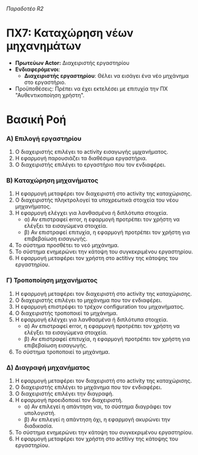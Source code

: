 ###### Παραδοτέο R2

# ΠΧ7: Καταχώρηση νέων μηχανημάτων

* **Πρωτεύων Actor:** Διαχειριστής εργαστηρίου
* **Ενδιαφερόμενοι**:
    * **Διαχειριστής εργαστηρίου**: Θέλει να εισάγει ένα νέο μηχάνημα στο εργαστήριο.
* Προϋποθέσεις: Πρέπει να έχει εκτελέσει με επιτυχία την ΠΧ "Αυθεντικοποίηση χρήστη".

# Βασική Ροή

### Α) Επιλογή εργαστηρίου

1. Ο διαχειριστής επιλέγει το activity εισαγωγής μμχανήματος.
2. Η εφαρμογή παρουσιάζει τα διαθέσιμα εργαστήρια.
3. Ο διαχειριστής επιλέγει το εργαστήριο που τον ενδιαφέρει.

### Β) Καταχώρηση μηχανήματος

1. Η εφαρμογή μεταφέρει τον διαχειριστή στο activity της καταχώρισης.
2. Ο διαχειριστής πληκτρολογεί τα υποχρεωτικά στοιχεία του νέου μηχανήματος.
3. Η εφαρμογή ελέγχει για λανθασμένα ή διπλότυπα στοιχεία.
    * α) Αν επιστραφεί error, η εφαρμογή προτρέπει τον χρήστη να ελέγξει τα εισαγώμενα στοιχεία.
    * β) Αν επιστραφεί επιτυχία, η εφαρμογή προτρέπει τον χρήστη για επιβεβαίωση εισαγωγής.
4. Το σύστημα προσθέτει το νεό μηχάνημα.
5. Το σύστημα ενημερώνει την κάτοψη του συγκεκριμένου εργαστηρίου.
6. Η εφαρμογή μεταφέρει τον χρήστη στο actitivy της κάτοψης του εργαστηρίου.

### Γ) Τροποποίηση μηχανήματος

1. Η εφαρμογή μεταφέρει τον διαχειριστή στο activity της καταχώρισης.
2. Ο διαχειριστής επιλέγει το μηχάνημα που τον ενδιαφέρει.
3. Η εφαρμογή επιστρέφει το τρέχον configuration του μηχανήματος.
4. Ο διαχειριστής τροποποιεί το μηχάνημα.
5. Η εφαρμογή ελέγχει για λανθασμένα ή διπλότυπα στοιχεία.
    * α) Αν επιστραφεί error, η εφαρμογή προτρέπει τον χρήστη να ελέγξει τα εισαγώμενα στοιχεία.
    * β) Αν επιστραφεί επιτυχία, η εφαρμογή προτρέπει τον χρήστη για επιβεβαίωση εισαγωγής.
6. Το σύστημα τροποποιεί το μηχάνημα.

### Δ) Διαγραφή μηχανήματος

1. Η εφαρμογή μεταφέρει τον διαχειριστή στο activity της καταχώρισης.
2. Ο διαχειριστής επιλέγει το μηχάνημα που τον ενδιαφέρει.
3. Ο διαχειριστής επιλέγει την διαγραφή.
4. Η εφαρμογή προειδοποιεί τον διαχειριστή.
    * α) Αν επιλεγεί η απάντηση ναι, το σύστημα διαγράφει τον υπολογιστή.
    * β) Αν επιλεγεί η απάντηση όχι, η εφαρμογή ακυρώνει την διαδικασία.
5. Το σύστημα ενημερώνει την κάτοψη του συγκεκριμένου εργαστηρίου.
6. Η εφαρμογή μεταφέρει τον χρήστη στο actitivy της κάτοψης του εργαστηρίου.